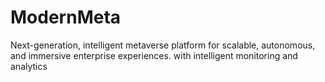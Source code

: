 # ModernMeta
Next-generation, intelligent metaverse platform for scalable, autonomous, and immersive enterprise experiences. with intelligent monitoring and analytics
